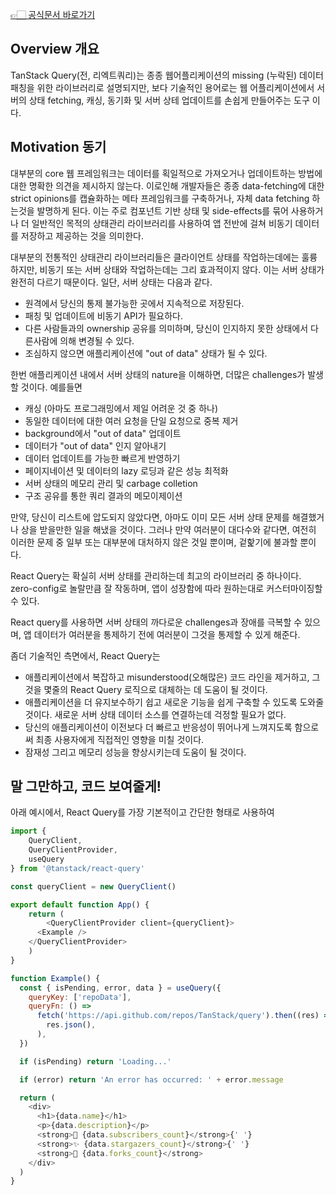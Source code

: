 [👉🏻 공식문서 바로가기](https://tanstack.com/query/v5/docs/react/overview)

## Overview 개요

TanStack Query(전, 리엑트쿼리)는 종종 웹어플리케이션의 missing (누락된) 데이터 패칭을 위한 라이브러리로 설명되지만, 보다 기술적인 용어로는 웹 어플리케이션에서 서버의 상태 fetching, 캐싱, 동기화 및 서버 상테 업데이트를 손쉽게 만들어주는 도구 이다.

## Motivation 동기

대부분의 core 웹 프레임워크는 데이터를 획일적으로 가져오거나 업데이트하는 방법에 대한 명확한 의견을 제시하지 않는다. 이로인해 개발자들은 종종 data-fetching에 대한 strict opinions를 캡슐화하는 메타 프레임워크를 구축하거나, 자체 data fetching 하는것을 발명하게 된다. 이는 주로 컴포넌트 기반 상태 및 side-effects를 묶어 사용하거나 더 일반적인 목적의 상태관리 라이브러리를 사용하여 앱 전반에 걸쳐 비동기 데이터를 저장하고 제공하는 것을 의미한다.

대부분의 전통적인 상태관리 라이브러리들은 클라이언트 상태를 작업하는데에는 훌륭하지만, 비동기 또는 서버 상태와 작업하는데는 그리 효과적이지 않다. 이는 서버 상태가 완전히 다르기 때문이다. 일단, 서버 상태는 다음과 같다.

- 원격에서 당신의 통제 불가능한 곳에서 지속적으로 저장된다.
- 패칭 및 업데이트에 비동기 API가 필요하다.
- 다른 사람들과의 ownership 공유를 의미하며, 당신이 인지하지 못한 상태에서 다른사람에 의해 변경될 수 있다.
- 조심하지 않으면 애플리케이션에 "out of data" 상태가 될 수 있다.

한번 애플리케이션 내에서 서버 상태의 nature을 이해하면, 더많은 challenges가 발생할 것이다. 예를들면

- 캐싱 (아마도 프로그래밍에서 제일 어려운 것 중 하나)
- 동일한 데이터에 대한 여러 요청을 단일 요청으로 중복 제거
- background에서 "out of data" 업데이트
- 데이터가 "out of data" 인지 알아내기
- 데이터 업데이트를 가능한 빠르게 반영하기
- 페이지네이션 및 데이터의 lazy 로딩과 같은 성능 최적화
- 서버 상태의 메모리 관리 및 carbage colletion
- 구조 공유를 통한 쿼리 결과의 메모이제이션

만약, 당신이 리스트에 압도되지 않았다면, 아마도 이미 모든 서버 상태 문제를 해결했거나 상을 받을만한 일을 해냈을 것이다. 그러나 만약 여러분이 대다수와 같다면, 여전히 이러한 문제 중 일부 또는 대부분에 대처하지 않은 것일 뿐이며, 겉핥기에 불과할 뿐이다.

React Query는 확실히 서버 상태를 관리하는데 최고의 라이브러리 중 하나이다. zero-config로 놀랄만큼 잘 작동하며, 앱이 성장함에 따라 원하는대로 커스터마이징할 수 있다.

React query를 사용하면 서버 상태의 까다로운 challenges과 장애를 극복할 수 있으며, 앱 데이터가 여러분을 통제하기 전에 여러분이 그것을 통제할 수 있게 해준다.

좀더 기술적인 측면에서, React Query는

- 애플리케이션에서 복잡하고 misunderstood(오해많은) 코드 라인을 제거하고, 그것을 몇줄의 React Query 로직으로 대체하는 데 도움이 될 것이다.
- 애플리케이션을 더 유지보수하기 쉽고 새로운 기능을 쉽게 구축할 수 있도록 도와줄 것이다. 새로운 서버 상태 데이터 소스를 연결하는데 걱정할 필요가 없다.
- 당신의 애플리케이션이 이전보다 더 빠르고 반응성이 뛰어나게 느껴지도록 함으로써 최종 사용자에게 직접적인 영향을 미칠 것이다.
- 잠재성 그리고 메모리 성능을 향상시키는데 도움이 될 것이다.

## 말 그만하고, 코드 보여줄게!

아래 예시에서, React Query를 가장 기본적이고 간단한 형태로 사용하여

```javaScript
import {
	QueryClient,
	QueryClientProvider,
	useQuery
} from '@tanstack/react-query'

const queryClient = new QueryClient()

export default function App() {
	return (
		<QueryClientProvider client={queryClient}>
      <Example />
    </QueryClientProvider>
	)
}

function Example() {
  const { isPending, error, data } = useQuery({
    queryKey: ['repoData'],
    queryFn: () =>
      fetch('https://api.github.com/repos/TanStack/query').then((res) =>
        res.json(),
      ),
  })

  if (isPending) return 'Loading...'

  if (error) return 'An error has occurred: ' + error.message

  return (
    <div>
      <h1>{data.name}</h1>
      <p>{data.description}</p>
      <strong>👀 {data.subscribers_count}</strong>{' '}
      <strong>✨ {data.stargazers_count}</strong>{' '}
      <strong>🍴 {data.forks_count}</strong>
    </div>
  )
}


```
